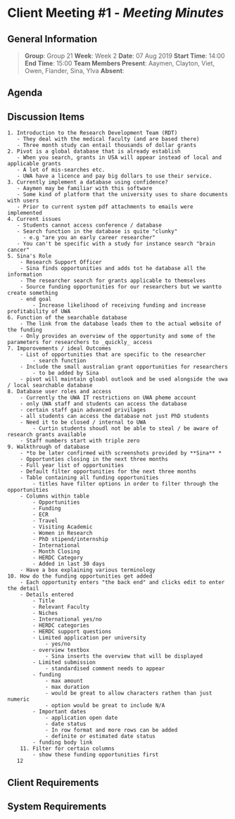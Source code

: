 # **Client Meeting #1** - *Meeting Minutes*

## General Information
> **Group**: Group 21
> **Week**: Week 2
> **Date**: 07 Aug 2019
> **Start Time**: 14:00
> **End Time**: 15:00
> **Team Members Present**: Aaymen, Clayton, Viet, Owen, Flander, Sina, Ylva
> **Absent**:

## Agenda


## Discussion Items
    1. Introduction to the Research Development Team (RDT)
       - They deal with the medical faculty (and are based there)
       - Three month study can entail thousands of dollar grants
    2. Pivot is a global database that is already establish
       - When you search, grants in USA will appear instead of local and applicable grants
       - A lot of mis-searches etc.
       - UWA have a licence and pay big dollars to use their service.
    3. Currently implement a database using confidence?
       - Aaymen may be familiar with this software
       - Some kind of platform that the university uses to share documents with users
       - Prior to current system pdf attachments to emails were implemented
    4. Current issues
       - Students cannot access conference / database
       - Search function in the database is quite "clunky"
         - e.g "are you an early career researcher"
       - You can't be specific with a study for instance search "brain cancer"
    5. Sina's Role
        - Research Support Officer
        - Sina finds opportunities and adds tot he database all the information
        - The researcher search for grants applicable to themselves
        - Source funding opportunities for our researchers but we wantto create something
        - end goal
            - Increase likelihood of receiving funding and increase profitability of UWA
    6. Function of the searchable database
        - The link from the database leads them to the actual website of the funding
        - Only provides an overview of the opportunity and some of the parameters for researchers to _quickly_ access
    7. Imporovements / ideal Outcomes
        - List of opportunities that are specific to the researcher
            - search function
        - Include the small australian grant opportunities for researchers
            - to be added by Sina
        - pivot will maintain gloabl outlook and be used alongside the uwa / local searchable database
    8. Database user roles and access
        - Currently the UWA IT restrictions on UWA pheme account
        - only UWA staff and students can access the database
        - certain staff gain advanced privilages
        - all students can access the database not just PhD students
        - Need it to be closed / internal to UWA
            - Curtin students shoudl not be able to steal / be aware of research grants available
        - Staff numbers start with triple zero
    9. Walkthrough of database
        - *to be later confirmed with screenshots provided by **Sina** *
        - Opportunties closing in the next three months
        - Full year list of opportunities
        - Default filter opportunities for the next three months
        - Table containing all funding opportunities
            - titles have filter options in order to filter through the opportunities
        - Columns within table
            - Opportunities
            - Funding
            - ECR
            - Travel
            - Visiting Academic
            - Women in Research
            - PhD stipend/internship
            - International
            - Month Closing
            - HERDC Category
            - Added in last 30 days
        - Have a box explaining various terminology
    10. How do the funding opportunities get added
        - Each opportunity enters "the back end" and clicks edit to enter the detail
        - Details entered
            - Title
            - Relevant Faculty
            - Niches
            - International yes/no
            - HERDC categories
            - HERDC support questions
            - Limited application per university
                - yes/no
            - overview textbox
                - Sina inserts the overview that will be displayed
            - Limited submission
                - standardised comment needs to appear
            - funding
                - max amount
                - max duration
                - would be great to allow characters rathen than just numeric
                - option would be great to include N/A
            - Important dates
                - application open date
                - date status
                - In row format and more rows can be added
                - definite or estimated date status
            - funding body link
        11. Filter for certain columns
            - show these funding opportunities first
       12

## Client Requirements

## System Requirements
